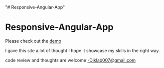 "# Responsive-Angular-App" 
# Responsive-Angular-App

Please check out the [demo](https://diklab007.github.io)

I gave this site a lot of thought
I hope it showcase my skills in the right way. 

code review and thoughts are welcome
-Diklab007@gmail.com